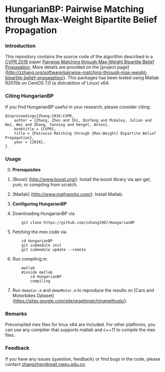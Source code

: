 # HungarianBP: Pairwise Matching through Max-Weight Bipartite Belief Propagation

### Introduction
This repository contains the source code of the algorithm described in a [CVPR 2016](http://www.pamitc.org/cvpr16/) paper [Pairwise Matching through Max-Weight Bipartite Belief Propagation](http://zzhang.org/ZhangEtal2016Cvpr.pdf). More details are provided on the [project page] (http://zzhang.org/software/pairwise-matching-through-max-weight-bipartite-belief-propagation/).
This packages has been tested using Matlab R2015b on CentOS 7.0 (a distrubition of Linux) x64.

### Citing HungarianBP

If you find HungarianBP useful in your research, please consider citing:

    @inproceedings{Zhang:2016:CVPR,
        author = {Zhang, Zhen and Shi, Qinfeng and McAuley, Julian and Wei, Wei and Zhang, Yanning and Hengel, Anton},
        booktitle = {CVPR},
        title = {Pairwise Matching through {Max-Weight} Bipartite Belief Propagation},
        year = {2016}, 
    }

### Usage
0. **Prerequisites** 
 0. [Boost] (http://www.boost.org/): Install the boost library via apt-get, yum, or compiling from scratch.
 1. [Matlab] (http://www.mathworks.com/): Install Matlab.

0. **Configuring HungarianBP**
 0. Downloading HungarianBP via 
 
	```
        git clone https://github.com/zzhang1987/HungarianBP
	```
 1. Fetching the mex code via 
 
	```
		cd HungarianBP 
        git submodule init
		git submodule update --remote	
	```
 2. Run compiling.m.
 
	```	
		matlab
		#inside matlab 
			cd HungarianBP
			compiling
	```
 3. Run ``demoCar.m`` and ``demoMotor.m`` to reproduce the results on [Cars and Motorbikes Dataset] (https://sites.google.com/site/graphmatchingmethods/).

### Remarks
Precompiled mex files for linux x64 are included. For other platforms, you can use any compilier that supports matlab and c++11 to compile the mex files.
	
### Feedback

If you have any issues (question, feedback) or find bugs in the code, please contact zhangzhen@mail.nwpu.edu.cn.



